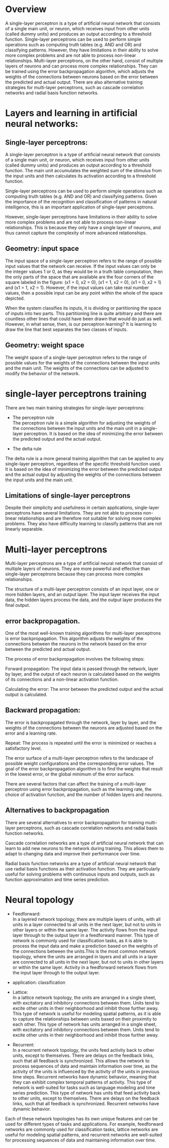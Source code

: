 
# Overview

A single-layer perceptron is a type of artificial neural network that consists of a single main unit, or neuron, which receives input from other units (called dummy units) and produces an output according to a threshold function. Single-layer perceptrons can be used to perform simple operations such as computing truth tables (e.g. AND and OR) and classifying patterns. However, they have limitations in their ability to solve more complex problems and are not able to process non-linear relationships. Multi-layer perceptrons, on the other hand, consist of multiple layers of neurons and can process more complex relationships. They can be trained using the error backpropagation algorithm, which adjusts the weights of the connections between neurons based on the error between the predicted and actual output. There are also alternative training strategies for multi-layer perceptrons, such as cascade correlation networks and radial basis function networks.


# Layers and learning in artificial neural networks:

## Single-layer perceptrons:

A single-layer perceptron is a type of artificial neural network that consists of a single main unit, or neuron, which receives input from other units (called dummy units) and produces an output according to a threshold function. The main unit accumulates the weighted sum of the stimulus from the input units and then calculates its activation according to a threshold function.

Single-layer perceptrons can be used to perform simple operations such as computing truth tables (e.g. AND and OR) and classifying patterns. Given the importance of the recognition and classification of patterns in natural intelligence, this is an important application of single-layer perceptrons.

However, single-layer perceptrons have limitations in their ability to solve more complex problems and are not able to process non-linear relationships. This is because they only have a single layer of neurons, and thus cannot capture the complexity of more advanced relationships.

## Geometry: input space

The input space of a single-layer perceptron refers to the range of possible input values that the network can receive. If the input values can only be the integer values 1 or 0, as they would be in a truth table computation, then the only parts of the space that are available are the four corners of the square labeled in the figure: (x1 = 0, x2 = 0), (x1 = 1, x2 = 0), (x1 = 0, x2 = 1) and (x1 = 1, x2 = 1). However, if the input values can take real number values, then a possible input can be any point within the whole of the space depicted.

When the system classifies its inputs, it is dividing or partitioning the space of inputs into two parts. This partitioning line is quite arbitrary and there are countless other lines that could have been drawn that would do just as well. However, in what sense, then, is our perceptron learning? It is learning to draw the line that best separates the two classes of inputs.

## Geometry: weight space

The weight space of a single-layer perceptron refers to the range of possible values for the weights of the connections between the input units and the main unit. The weights of the connections can be adjusted to modify the behavior of the network.

# single-layer perceptrons training

There are two main training strategies for single-layer perceptrons: 
* The perceptron rule  <br>
The perceptron rule is a simple algorithm for adjusting the weights of the connections between the input units and the main unit in a single-layer perceptron. It is based on the idea of minimizing the error between the predicted output and the actual output.

* The delta rule <br>

The delta rule is a more general training algorithm that can be applied to any single-layer perceptron, regardless of the specific threshold function used. It is based on the idea of minimizing the error between the predicted output and the actual output by adjusting the weights of the connections between the input units and the main unit.

## Limitations of single-layer perceptrons

Despite their simplicity and usefulness in certain applications, single-layer perceptrons have several limitations. They are not able to process non-linear relationships and are therefore not suitable for solving more complex problems. They also have difficulty learning to classify patterns that are not linearly separable.

# Multi-layer perceptrons

Multi-layer perceptrons are a type of artificial neural network that consist of multiple layers of neurons. They are more powerful and effective than single-layer perceptrons because they can process more complex relationships.



The structure of a multi-layer perceptron consists of an input layer, one or more hidden layers, and an output layer. The input layer receives the input data, the hidden layers process the data, and the output layer produces the final output.

##  error backpropagation.

One of the most well-known training algorithms for multi-layer perceptrons is error backpropagation. This algorithm adjusts the weights of the connections between the neurons in the network based on the error between the predicted and actual output.

The process of error backpropagation involves the following steps:

Forward propagation: The input data is passed through the network, layer by layer, and the output of each neuron is calculated based on the weights of its connections and a non-linear activation function.

Calculating the error: The error between the predicted output and the actual output is calculated.

## Backward propagation: <br>
The error is backpropagated through the network, layer by layer, and the weights of the connections between the neurons are adjusted based on the error and a learning rate.

Repeat: The process is repeated until the error is minimized or reaches a satisfactory level.

The error surface of a multi-layer perceptron refers to the landscape of possible weight configurations and the corresponding error values. The goal of the error backpropagation algorithm is to find the weights that result in the lowest error, or the global minimum of the error surface.

There are several factors that can affect the training of a multi-layer perceptron using error backpropagation, such as the learning rate, the choice of activation function, and the number of hidden layers and neurons.

## Alternatives to backpropagation

There are several alternatives to error backpropagation for training multi-layer perceptrons, such as cascade correlation networks and radial basis function networks.

Cascade correlation networks are a type of artificial neural network that can learn to add new neurons to the network during training. This allows them to adapt to changing data and improve their performance over time.

Radial basis function networks are a type of artificial neural network that use radial basis functions as their activation function. They are particularly useful for solving problems with continuous inputs and outputs, such as function approximation and time series prediction.


#  Neural topology


* Feedforward: <br>
In a layered network topology, there are multiple layers of units, with all units in a layer connected to all units in the next layer, but not to units in other layers or within the same layer. The activity flows from the input layer through to the output layer in a feedforward manner. This type of network is commonly used for classification tasks, as it is able to process the input data and make a prediction based on the weights of the connections between the units.This is the most common network topology, where the units are arranged in layers and all units in a layer are connected to all units in the next layer, but not to units in other layers or within the same layer. Activity in a feedforward network flows from the input layer through to the output layer.
- application: classification 

* Lattice: <br>
In a lattice network topology, the units are arranged in a single sheet, with excitatory and inhibitory connections between them. Units tend to excite other units in their neighborhood and inhibit those further away. This type of network is useful for modeling spatial patterns, as it is able to capture the relationships between units based on their proximity to each other. This type of network has units arranged in a single sheet, with excitatory and inhibitory connections between them. Units tend to excite other units in their neighborhood and inhibit those further away.

* Recurrent: <br>
In a recurrent network topology, the units feed activity back to other units, except to themselves. There are delays on the feedback links, such that all feedback is synchronized. This allows the network to process sequences of data and maintain information over time, as the activity of the units is influenced by the activity of the units in previous time steps. Recurrent networks have dynamic behavior, meaning that they can exhibit complex temporal patterns of activity. This type of network is well-suited for tasks such as language modeling and time series prediction. This type of network has units that feed activity back to other units, except to themselves. There are delays on the feedback links, such that all feedback is synchronized. Recurrent networks have dynamic behavior.

Each of these network topologies has its own unique features and can be used for different types of tasks and applications. For example, feedforward networks are commonly used for classification tasks, lattice networks are useful for modeling spatial patterns, and recurrent networks are well-suited for processing sequences of data and maintaining information over time.
